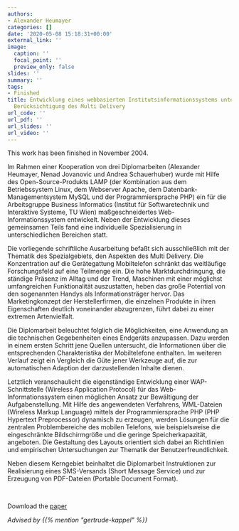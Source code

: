 ```yaml
---
authors:
- Alexander Heumayer
categories: []
date: '2020-05-08 15:18:31+00:00'
external_link: ''
image:
  caption: ''
  focal_point: ''
  preview_only: false
slides: ''
summary: ''
tags:
- Finished
title: Entwicklung eines webbasierten Institutsinformationssystems unter besonderer
  Berücksichtigung des Multi Delivery
url_code: ''
url_pdf: ''
url_slides: ''
url_video: ''
---
```


This work has been finished in November 2004.

Im Rahmen einer Kooperation von drei Diplomarbeiten (Alexander Heumayer, Nenad Jovanovic und Andrea Schauerhuber) wurde mit Hilfe des Open-Source-Produkts LAMP (der Kombination aus dem Betriebssystem Linux, dem Webserver Apache, dem Datenbank-Managementsystem MySQL und der Programmiersprache PHP) ein für die Arbeitsgruppe Business Informatics (Institut für Softwaretechnik und Interaktive Systeme, TU Wien) maßgeschneidertes Web-Informationssystem entwickelt. Neben der Entwicklung dieses gemeinsamen Teils fand eine individuelle Spezialisierung in unterschiedlichen Bereichen statt.

Die vorliegende schriftliche Ausarbeitung befaßt sich ausschließlich mit der Thematik des Spezialgebiets, den Aspekten des Multi Delivery. Die Konzentration auf die Gerätegattung Mobiltelefon schränkt das weitläufige Forschungsfeld auf eine Teilmenge ein. Die hohe Marktdurchdringung, die ständige Präsenz im Alltag und der Trend, Maschinen mit einer möglichst umfangreichen Funktionalität auszustatten, heben das große Potential von den sogenannten Handys als Informationsträger hervor. Das Marketingkonzept der Herstellerfirmen, die einzelnen Produkte in ihren Eigenschaften deutlich voneinander abzugrenzen, führt dabei zu einer extremen Artenvielfalt.

Die Diplomarbeit beleuchtet folglich die Möglichkeiten, eine Anwendung an die technischen Gegebenheiten eines Endgeräts anzupassen. Dazu werden in einem ersten Schritt jene Quellen untersucht, die Informationen über die entsprechenden Charakteristika der Mobiltelefone enthalten. Im weiteren Verlauf zeigt ein Vergleich die Güte jener Werkzeuge auf, die zur automatischen Adaption der darzustellenden Inhalte dienen.

Letztlich veranschaulicht die eigenständige Entwicklung einer WAP-Schnittstelle (Wireless Application Protocol) für das Web-Informationssystem einen möglichen Ansatz zur Bewältigung der Aufgabenstellung. Mit Hilfe des angewendeten Verfahrens, WML-Dateien (Wireless Markup Language) mittels der Programmiersprache PHP (PHP Hypertext Preprocessor) dynamisch zu erzeugen, werden Lösungen für die zentralen Problembereiche des mobilen Telefons, wie beispielsweise die eingeschränkte Bildschirmgröße und die geringe Speicherkapazität, angeboten. Die Gestaltung des Layouts orientiert sich dabei an Richtlinien und empirischen Untersuchungen zur Thematik der Benutzerfreundlichkeit.

Neben diesem Kerngebiet beinhaltet die Diplomarbeit Instruktionen zur Realisierung eines SMS-Versands (Short Message Service) und zur Erzeugung von PDF-Dateien (Portable Document Format).

&nbsp;

 Download the [paper](https://www.big.tuwien.ac.at/app/uploads/2016/10/Heumayer_paper.pdf)

*Advised by {{% mention "gertrude-kappel" %}}*